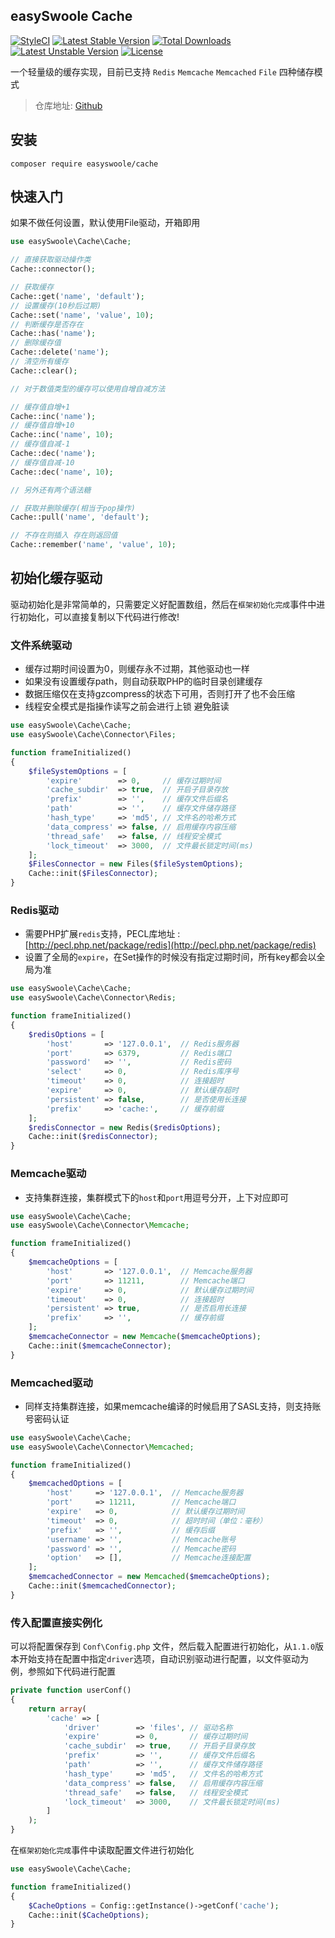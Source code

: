 
easySwoole Cache
------
[![StyleCI](https://styleci.io/repos/110963506/shield?style=flat&branch=master)](https://styleci.io/repos/110963506)
[![Latest Stable Version](https://poser.pugx.org/easyswoole/cache/version)](https://packagist.org/packages/easyswoole/cache)
[![Total Downloads](https://poser.pugx.org/easyswoole/cache/downloads)](https://packagist.org/packages/easyswoole/cache)
[![Latest Unstable Version](https://poser.pugx.org/easyswoole/cache/v/unstable)](//packagist.org/packages/easyswoole/cache)
[![License](https://poser.pugx.org/easyswoole/cache/license)](https://packagist.org/packages/easyswoole/cache)

一个轻量级的缓存实现，目前已支持 `Redis` `Memcache` `Memcached` `File` 四种储存模式

> 仓库地址: [Github](https://github.com/easy-swoole/cache)

安装
------

```
composer require easyswoole/cache
```

快速入门
------

如果不做任何设置，默认使用File驱动，开箱即用

```php
use easySwoole\Cache\Cache;

// 直接获取驱动操作类
Cache::connector();

// 获取缓存
Cache::get('name', 'default');
// 设置缓存(10秒后过期)
Cache::set('name', 'value', 10);
// 判断缓存是否存在
Cache::has('name');
// 删除缓存值
Cache::delete('name');
// 清空所有缓存
Cache::clear();

// 对于数值类型的缓存可以使用自增自减方法

// 缓存值自增+1
Cache::inc('name');
// 缓存值自增+10
Cache::inc('name', 10);
// 缓存值自减-1
Cache::dec('name');
// 缓存值自减-10
Cache::dec('name', 10);

// 另外还有两个语法糖

// 获取并删除缓存(相当于pop操作)
Cache::pull('name', 'default');

// 不存在则插入 存在则返回值
Cache::remember('name', 'value', 10);
```

初始化缓存驱动
------

驱动初始化是非常简单的，只需要定义好配置数组，然后在`框架初始化完成`事件中进行初始化，可以直接复制以下代码进行修改!

### 文件系统驱动

- 缓存过期时间设置为0，则缓存永不过期，其他驱动也一样
- 如果没有设置缓存path，则自动获取PHP的临时目录创建缓存
- 数据压缩仅在支持gzcompress的状态下可用，否则打开了也不会压缩
- 线程安全模式是指操作读写之前会进行上锁 避免脏读

```php
use easySwoole\Cache\Cache;
use easySwoole\Cache\Connector\Files;

function frameInitialized()
{
    $fileSystemOptions = [
        'expire'        => 0,     // 缓存过期时间
        'cache_subdir'  => true,  // 开启子目录存放
        'prefix'        => '',    // 缓存文件后缀名
        'path'          => '',    // 缓存文件储存路径
        'hash_type'     => 'md5', // 文件名的哈希方式
        'data_compress' => false, // 启用缓存内容压缩
        'thread_safe'   => false, // 线程安全模式
        'lock_timeout'  => 3000,  // 文件最长锁定时间(ms)
    ];
    $FilesConnector = new Files($fileSystemOptions);
    Cache::init($FilesConnector);
}
```

### Redis驱动

- 需要PHP扩展`redis`支持，PECL库地址 : [http://pecl.php.net/package/redis](http://pecl.php.net/package/redis)
- 设置了全局的`expire`，在Set操作的时候没有指定过期时间，所有key都会以全局为准

```php
use easySwoole\Cache\Cache;
use easySwoole\Cache\Connector\Redis;

function frameInitialized()
{
    $redisOptions = [
        'host'       => '127.0.0.1',  // Redis服务器
        'port'       => 6379,         // Redis端口
        'password'   => '',           // Redis密码
        'select'     => 0,            // Redis库序号
        'timeout'    => 0,            // 连接超时
        'expire'     => 0,            // 默认缓存超时
        'persistent' => false,        // 是否使用长连接
        'prefix'     => 'cache:',     // 缓存前缀
    ];
    $redisConnector = new Redis($redisOptions);
    Cache::init($redisConnector);
}
```

### Memcache驱动

- 支持集群连接，集群模式下的`host`和`port`用逗号分开，上下对应即可

```php
use easySwoole\Cache\Cache;
use easySwoole\Cache\Connector\Memcache;

function frameInitialized()
{
    $memcacheOptions = [
        'host'       => '127.0.0.1',  // Memcache服务器
        'port'       => 11211,        // Memcache端口
        'expire'     => 0,            // 默认缓存过期时间
        'timeout'    => 0,            // 连接超时
        'persistent' => true,         // 是否启用长连接
        'prefix'     => '',           // 缓存前缀
    ];
    $memcacheConnector = new Memcache($memcacheOptions);
    Cache::init($memcacheConnector);
}
```

### Memcached驱动

- 同样支持集群连接，如果memcache编译的时候启用了SASL支持，则支持账号密码认证

```php
use easySwoole\Cache\Cache;
use easySwoole\Cache\Connector\Memcached;

function frameInitialized()
{
    $memcachedOptions = [
        'host'     => '127.0.0.1',  // Memcache服务器
        'port'     => 11211,        // Memcache端口
        'expire'   => 0,            // 默认缓存过期时间
        'timeout'  => 0,            // 超时时间（单位：毫秒）
        'prefix'   => '',           // 缓存后缀
        'username' => '',           // Memcache账号
        'password' => '',           // Memcache密码
        'option'   => [],           // Memcache连接配置
    ];
    $memcachedConnector = new Memcached($memcacheOptions);
    Cache::init($memcachedConnector);
}
```

### 传入配置直接实例化

可以将配置保存到 `Conf\Config.php` 文件，然后载入配置进行初始化，从`1.1.0`版本开始支持在配置中指定`driver`选项，自动识别驱动进行配置，以文件驱动为例，参照如下代码进行配置

```php
private function userConf()
{
    return array(
        'cache' => [
            'driver'        => 'files', // 驱动名称
            'expire'        => 0,       // 缓存过期时间
            'cache_subdir'  => true,    // 开启子目录存放
            'prefix'        => '',      // 缓存文件后缀名
            'path'          => '',      // 缓存文件储存路径
            'hash_type'     => 'md5',   // 文件名的哈希方式
            'data_compress' => false,   // 启用缓存内容压缩
            'thread_safe'   => false,   // 线程安全模式
            'lock_timeout'  => 3000,    // 文件最长锁定时间(ms)
        ]
    );
}
```

在`框架初始化完成`事件中读取配置文件进行初始化

```php
use easySwoole\Cache\Cache;

function frameInitialized()
{
    $CacheOptions = Config::getInstance()->getConf('cache');
    Cache::init($CacheOptions);
}
```